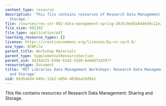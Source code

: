 ```yaml
---
content_type: resource
description: 'This file contains resources of Research Data Management: Sharing and
  Storage.'
file: /courses/res-str-002-data-management-spring-2016/8ed5a644649c12e2e05b403bba26d9a1_MITRES_STR002S16_DSStorage.pdf
file_size: 891165
file_type: application/pdf
learning_resource_types: []
license: https://creativecommons.org/licenses/by-nc-sa/4.0/
ocw_type: OCWFile
parent_title: Workshop Materials
parent_type: SupplementalResourceSection
parent_uid: b416d225-638e-b1d3-31b0-6e68df2d3977
resourcetype: Document
title: 'MIT Libraries Data Management Workshops: Research Data Management: Sharing
  and Storage'
uid: 8ed5a644-649c-12e2-e05b-403bba26d9a1
---
```

This file contains resources of Research Data Management: Sharing and Storage.